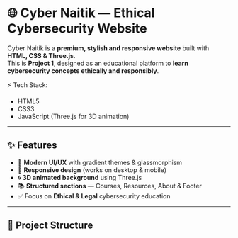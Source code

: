 # 🌐 Cyber Naitik — Ethical Cybersecurity Website

Cyber Naitik is a **premium, stylish and responsive website** built with **HTML, CSS & Three.js**.  
This is **Project 1**, designed as an educational platform to **learn cybersecurity concepts ethically and responsibly**.  

⚡ Tech Stack:
- HTML5
- CSS3
- JavaScript (Three.js for 3D animation)

---

## ✨ Features
- 🎨 **Modern UI/UX** with gradient themes & glassmorphism  
- 📱 **Responsive design** (works on desktop & mobile)  
- 🌀 **3D animated background** using Three.js  
- 📚 **Structured sections** — Courses, Resources, About & Footer  
- ✅ Focus on **Ethical & Legal** cybersecurity education  

---

## 📂 Project Structure